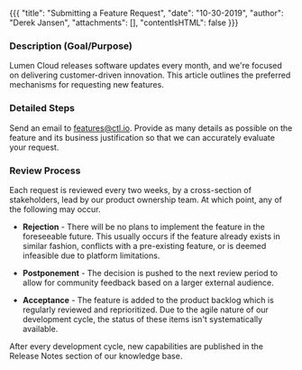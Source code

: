 {{{
  "title": "Submitting a Feature Request",
  "date": "10-30-2019",
  "author": "Derek Jansen",
  "attachments": [],
  "contentIsHTML": false
}}}

### Description (Goal/Purpose)

Lumen Cloud releases software updates every month, and we're focused on delivering customer-driven innovation. This article outlines the preferred mechanisms for requesting new features.

### Detailed Steps

Send an email to [features@ctl.io](mailto:features@ctl.io). Provide as many details as possible on the feature and its business justification so that we can accurately evaluate your request.

### Review Process

Each request is reviewed every two weeks, by a cross-section of stakeholders, lead by our product ownership team. At which point, any of the following may occur.

- **Rejection** - There will be no plans to implement the feature in the foreseeable future. This usually occurs if the feature already exists in similar fashion, conflicts with a pre-existing feature, or is deemed infeasible due to platform limitations.

- **Postponement** - The decision is pushed to the next review period to allow for community feedback based on a larger external audience.

- **Acceptance** - The feature is added to the product backlog which is regularly reviewed and reprioritized. Due to the agile nature of our development cycle, the status of these items isn't systematically available.

After every development cycle, new capabilities are published in the Release Notes section of our knowledge base.
